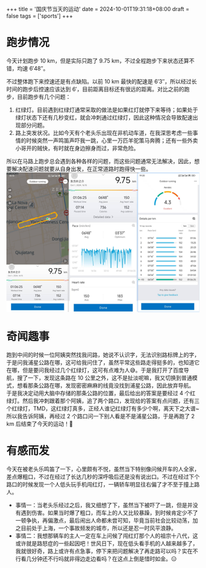 +++
title = '国庆节当天的运动'
date = 2024-10-01T19:31:18+08:00
draft = false
tags = ['sports']
+++

# 跑步情况

<p>

今天计划跑步 10 km，但是实际只跑了 9.75 km，不过全程跑步下来状态还算不错，均速 6′48″。

不过整体跑下来控速还是有点缺陷。以前 10 km 最快的配速是 6′3″，所以经过长时间的跑步后控速应该达到 6′，目前距离目标还有很远的距离。对比之前的跑步，目前跑步有几个问题：

1. 红绿灯。目前遇到红绿灯通常采取的做法是如果红灯就停下来等待；如果处于绿灯状态下还有几秒变红，就会冲刺通过红绿灯，因此这种情况会导致配速出现部分问题。
2. 路上突发状况。比如今天有个老头乐出现在非机动车道，在我深思考虑一些事情的时候突然一声鸣笛声吓我一跳，心里一万匹羊驼策马奔腾；还有一些外卖小哥开的贼快，有时就在身边擦身而过，非常危险。

所以在马路上跑步总会遇到各种各样的问题，而这些问题通常无法解决，因此，想要解决配速问题就要从自身出发，在正常道路时跑得快一些。
![allInfo](all-info.jpg '跑步情况')

</p>

# 奇闻趣事

<p>

跑到中间的时候一位阿姨突然找我问路，她说不认识字，无法识别路标牌上的字，于是问我浦星公路在哪，这可给我问住了，虽然平常这些路走得挺多的，也知道它在哪，但是要问我经过几个红绿灯，这可有点难为人:sweat_smile:。于是我打开了百度导航，搜了一下，发现这条路在 10 公里之外，这不是扯淡呢嘛，我又切换到普通模式，想看那条公路在哪，发现密密麻麻的线竟没找到浦星公路，因此放弃导航。
于是我决定动用大脑中存储的那条公路的位置，最后给出的答案是要经过 4 个红绿灯。然后我冲刺跟着那个阿姨，追了两个路口，发现给的答案有点问题，还有三个红绿灯，TMD，这红绿灯真多，正经人谁记红绿灯有多少个啊，离天下之大谱~
所以我告诉阿姨，再经过 2 个路口问一下别人看是不是浦星公路，于是再跑了 2 km 后结束了今天的运动！:rofl:

</p>

# 有感而发

<p>

今天在被老头乐鸣笛了一下，心里颇有不悦，虽然当下特别像问候开车的人全家，差点爆粗口，不过在经过了长达几秒的深呼吸后还是没有说出口。不过在经过下个路口的时候发现一个人低头玩手机闯红灯，一辆轿车明显往右偏了才不至于撞上路人。

- 事情一：当老头乐经过之后，我又细想了下，虽然当下被吓了一跳，但是并没有遇到伤害。如果当时爆了粗口，而车上的人又比较暴躁，到时候肯定少不了一顿争执，再偏激点，最后闹出人命都未尝可知，毕竟当前社会比较动荡，加之目前处于上海，一个事故频发的城市，所以还是忍一时风平浪静。
- 事情二：我想那辆车的主人一定在车上问候了闯红灯那个人的祖宗十八代，这或许就是路怒症的一些起因吧！世风日下，现在低头看手机的人越来越多了，我就很好奇，路上或许有点急事，停下来把问题解决了再走路可以吗？实在不行看几分钟还不行吗就非得边走边看吗？在这点上倒是惜时如金。:expressionless:

</p>

